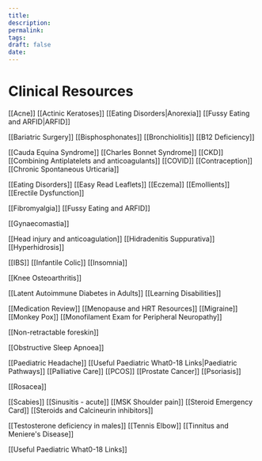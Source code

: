 ```yaml
---
title:
description: 
permalink: 
tags: 
draft: false
date:
---
```



# Clinical Resources


[[Acne]]
[[Actinic Keratoses]]
[[Eating Disorders|Anorexia]]
[[Fussy Eating and ARFID|ARFID]]

[[Bariatric Surgery]]
[[Bisphosphonates]]
[[Bronchiolitis]]
[[B12 Deficiency]]

[[Cauda Equina Syndrome]]
[[Charles Bonnet Syndrome]]
[[CKD]]
[[Combining Antiplatelets and anticoagulants]]
[[COVID]]
[[Contraception]]
[[Chronic Spontaneous Urticaria]]

[[Eating Disorders]]
[[Easy Read Leaflets]]
[[Eczema]]
[[Emollients]]
[[Erectile Dysfunction]]

[[Fibromyalgia]]
[[Fussy Eating and ARFID]]

[[Gynaecomastia]]

[[Head injury and anticoagulation]]
[[Hidradenitis Suppurativa]]
[[Hyperhidrosis]]

[[IBS]]
[[Infantile Colic]]
[[Insomnia]]

[[Knee Osteoarthritis]]

[[Latent Autoimmune Diabetes in Adults]]
[[Learning Disabilities]]

[[Medication Review]]
[[Menopause and HRT Resources]]
[[Migraine]]
[[Monkey Pox]]
[[Monofilament Exam for Peripheral Neuropathy]]

[[Non-retractable foreskin]]

[[Obstructive Sleep Apnoea]]

[[Paediatric Headache]]
[[Useful Paediatric What0-18 Links|Paediatric Pathways]]
[[Palliative Care]]
[[PCOS]]
[[Prostate Cancer]]
[[Psoriasis]]

[[Rosacea]]

[[Scabies]]
[[Sinusitis - acute]]
[[MSK Shoulder pain]]
[[Steroid Emergency Card]]
[[Steroids and Calcineurin inhibitors]]

[[Testosterone deficiency in males]]
[[Tennis Elbow]]
[[Tinnitus and Meniere's Disease]]

[[Useful Paediatric What0-18 Links]]







